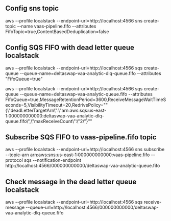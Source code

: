 ## Config sns topic

aws --profile localstack --endpoint-url=http://localhost:4566 sns create-topic --name vaas-pipeline.fifo  --attributes FifoTopic=true,ContentBasedDeduplication=false

## Config SQS FIFO with dead letter queue localstack

aws --profile localstack --endpoint-url=http://localhost:4566 sqs create-queue --queue-name=deltaswap-vaa-analytic-dlq-queue.fifo --attributes "FifoQueue=true"

aws --profile localstack --endpoint-url=http://localhost:4566 sqs create-queue --queue-name=deltaswap-vaa-analytic-queue.fifo --attributes FifoQueue=true,MessageRetentionPeriod=3600,ReceiveMessageWaitTimeSeconds=5,VisibilityTimeout=20,RedrivePolicy="\"{\\\"deadLetterTargetArn\\\":\\\"arn:aws:sqs:us-east-1:000000000000:deltaswap-vaa-analytic-dlq-queue.fifo\\\",\\\"maxReceiveCount\\\":\\\"2\\\"}\""

## Subscribe SQS FIFO to vaas-pipeline.fifo topic

aws --profile localstack --endpoint-url=http://localhost:4566 sns subscribe --topic-arn arn:aws:sns:us-east-1:000000000000:vaas-pipeline.fifo --protocol sqs --notification-endpoint http://localhost:4566/000000000000/deltaswap-vaa-analytic-queue.fifo

## Check message in the dead letter queue localstack

aws --profile localstack --endpoint-url=http://localhost:4566 sqs receive-message --queue-url=http://localhost:4566/000000000000/deltaswap-vaa-analytic-dlq-queue.fifo